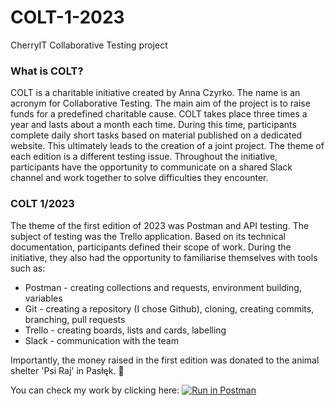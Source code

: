 # COLT-1-2023
CherryIT Collaborative Testing project

### What is COLT?

COLT is a charitable initiative created by Anna Czyrko. The name is an acronym for Collaborative Testing. The main aim of the project is to raise funds for a predefined charitable cause. COLT takes place three times a year and lasts about a month each time. During this time, participants complete daily short tasks based on material published on a dedicated website. This ultimately leads to the creation of a joint project. The theme of each edition is a different testing issue. Throughout the initiative, participants have the opportunity to communicate on a shared Slack channel and work together to solve difficulties they encounter.

### COLT 1/2023

The theme of the first edition of 2023 was Postman and API testing. The subject of testing was the Trello application. Based on its technical documentation, participants defined their scope of work. During the initiative, they also had the opportunity to familiarise themselves with tools such as: 
* Postman - creating collections and requests, environment building, variables
* Git - creating a repository (I chose Github), cloning, creating commits, branching, pull requests
* Trello - creating boards, lists and cards, labelling
* Slack - communication with the team 

Importantly, the money raised in the first edition was donated to the animal shelter 'Psi Raj' in Pasłęk. :cherry_blossom:

You can check my work by clicking here: [![Run in Postman](https://run.pstmn.io/button.svg)](https://app.getpostman.com/run-collection/26271502-a18b2e44-7004-4535-95b0-cb532e772e09?action=collection%2Ffork&source=rip_markdown&collection-url=entityId%3D26271502-a18b2e44-7004-4535-95b0-cb532e772e09%26entityType%3Dcollection%26workspaceId%3D03dbdffa-7cce-4c9d-822e-c829cf93cc2a#?env%5BTrello%5D=W3sia2V5IjoiYmFzZVVSTCIsInZhbHVlIjoiaHR0cHM6Ly9hcGkudHJlbGxvLmNvbSIsImVuYWJsZWQiOnRydWUsInR5cGUiOiJkZWZhdWx0Iiwic2Vzc2lvblZhbHVlIjoiaHR0cHM6Ly9hcGkudHJlbGxvLmNvbSIsInNlc3Npb25JbmRleCI6MH1d)

